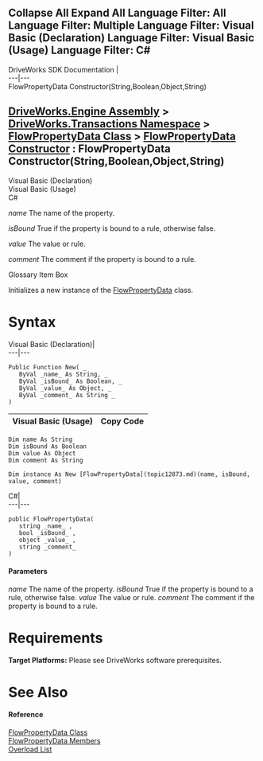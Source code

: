 Collapse All Expand All Language Filter: All  Language Filter: Multiple  Language Filter: Visual Basic (Declaration) Language Filter: Visual Basic (Usage) Language Filter: C#  
---  
DriveWorks SDK Documentation  |   
---|---  
FlowPropertyData Constructor(String,Boolean,Object,String)   
  
[DriveWorks.Engine Assembly](topic2156.md) > [DriveWorks.Transactions Namespace](topic12835.md) > [FlowPropertyData Class](topic12873.md) > [FlowPropertyData Constructor](topic12879.md) : FlowPropertyData Constructor(String,Boolean,Object,String)  
---  
  
Visual Basic (Declaration)    
Visual Basic (Usage)    
C# 

_name_
    The name of the property.

_isBound_
    True if the property is bound to a rule, otherwise false.

_value_
    The value or rule.

_comment_
    The comment if the property is bound to a rule.

Glossary Item Box

Initializes a new instance of the [FlowPropertyData](topic12873.md) class. 

# Syntax

Visual Basic (Declaration)|   
---|---  
      
    
    Public Function New( _
       ByVal _name_ As String, _
       ByVal _isBound_ As Boolean, _
       ByVal _value_ As Object, _
       ByVal _comment_ As String _
    )  
  
Visual Basic (Usage)| Copy Code  
---|---  
      
    
    Dim name As String
    Dim isBound As Boolean
    Dim value As Object
    Dim comment As String
     
    Dim instance As New [FlowPropertyData](topic12873.md)(name, isBound, value, comment)  
  
C#|   
---|---  
      
    
    public FlowPropertyData( 
       string _name_ ,
       bool _isBound_ ,
       object _value_ ,
       string _comment_
    )  
  
#### Parameters

 _name_
    The name of the property.
_isBound_
    True if the property is bound to a rule, otherwise false.
_value_
    The value or rule.
_comment_
    The comment if the property is bound to a rule.

# Requirements

**Target Platforms:** Please see DriveWorks software prerequisites.

# See Also

#### Reference

[FlowPropertyData Class](topic12873.md)   
[FlowPropertyData Members](topic12874.md)   
[Overload List](topic12879.md)


